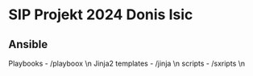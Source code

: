 
# SIP Projekt 2024 Donis Isic
## Ansible
Playbooks - /playboox \n
Jinja2 templates - /jinja \n
scripts - /sxripts \n
